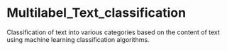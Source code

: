# Multilabel_Text_classification
Classification of text into various categories based on the content of text using machine learning classification algorithms.
